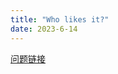 ```yaml
---
title: "Who likes it?"
date: 2023-6-14
---
```

[问题链接](https://www.codewars.com/kata/5266876b8f4bf2da9b000362/train/python)
